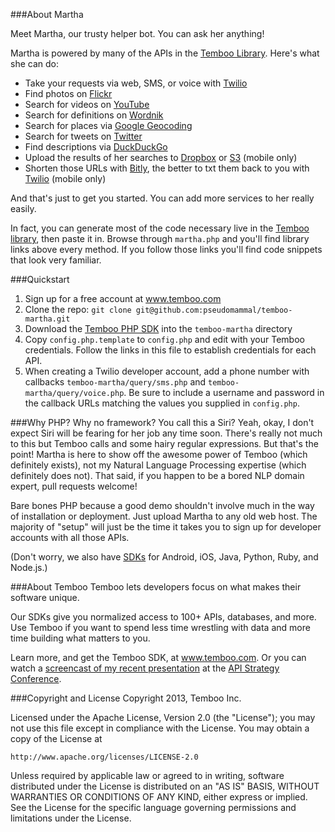 ###About Martha

Meet Martha, our trusty helper bot. You can ask her anything!

Martha is powered by many of the APIs in the [Temboo Library](https://temboo.com/library/). Here's what she can do:

 * Take your requests via web, SMS, or voice with [Twilio](https://temboo.com/library/Library/Twilio/)
 * Find photos on [Flickr](https://temboo.com/library/Library/Flickr/)
 * Search for videos on [YouTube](https://temboo.com/library/Library/YouTube/)
 * Search for definitions on [Wordnik](https://temboo.com/library/Library/Wordnik/)
 * Search for places via [Google Geocoding](https://temboo.com/library/Library/Google/Geocoding)
 * Search for tweets on [Twitter](https://temboo.com/library/Library/Twitter)
 * Find descriptions via [DuckDuckGo](https://temboo.com/library/Library/DuckDuckGo)
 * Upload the results of her searches to [Dropbox](https://live.temboo.com/library/Library/Dropbox/) or [S3](https://live.temboo.com/library/Library/Amazon/S3/) (mobile only)
 * Shorten those URLs with [Bitly](https://live.temboo.com/library/Library/Bitly/), the better to txt them back to you with [Twilio](https://live.temboo.com/library/Library/Twilio/) (mobile only)

And that's just to get you started. You can add more services to her really easily.

In fact, you can generate most of the code necessary live in the [Temboo library](https://temboo.com/library/), then paste it in. Browse through `martha.php` and you'll find library links above every method. If you follow those links you'll find code snippets that look very familiar.

###Quickstart
 1. Sign up for a free account at www.temboo.com
 2. Clone the repo: `git clone git@github.com:pseudomammal/temboo-martha.git`
 3. Download the [Temboo PHP SDK](https://temboo.com/download) into the `temboo-martha` directory
 4. Copy `config.php.template` to `config.php` and edit with your Temboo credentials. Follow the links in this file to establish credentials for each API.
 5. When creating a Twilio developer account, add a phone number with callbacks `temboo-martha/query/sms.php` and `temboo-martha/query/voice.php`. Be sure to include a username and password in the callback URLs matching the values you supplied in `config.php`.

###Why PHP? Why no framework? You call this a Siri?
Yeah, okay, I don't expect Siri will be fearing for her job any time soon. There's really not much to this but Temboo calls and some hairy regular expressions. But that's the point! Martha is here to show off the awesome power of Temboo (which definitely exists), not my Natural Language Processing expertise (which definitely does not). That said, if you happen to be a bored NLP domain expert, pull requests welcome!

Bare bones PHP because a good demo shouldn't involve much in the way of installation or deployment. Just upload Martha to any old web host. The majority of "setup" will just be the time it takes you to sign up for developer accounts with all those APIs.

(Don't worry, we also have [SDKs](https://www.temboo.com/download) for Android, iOS, Java, Python, Ruby, and Node.js.)

###About Temboo
Temboo lets developers focus on what makes their software unique.

Our SDKs give you normalized access to 100+ APIs, databases, and more. Use Temboo if you want to spend less time wrestling with data and more time building what matters to you.

Learn more, and get the Temboo SDK, at www.temboo.com. Or you can watch a [screencast of my recent presentation](http://temboo.tumblr.com/post/44816556635/scaling-api-access-why-automation-will-make) at the [API Strategy Conference](http://www.apistrategyconference.com).

###Copyright and License
Copyright 2013, Temboo Inc.

Licensed under the Apache License, Version 2.0 (the "License"); you may not use this file except in compliance with the License. You may obtain a copy of the License at

    http://www.apache.org/licenses/LICENSE-2.0

Unless required by applicable law or agreed to in writing, software distributed under the License is distributed on an "AS IS" BASIS, WITHOUT WARRANTIES OR CONDITIONS OF ANY KIND, either express or implied. See the License for the specific language governing permissions and limitations under the License.
